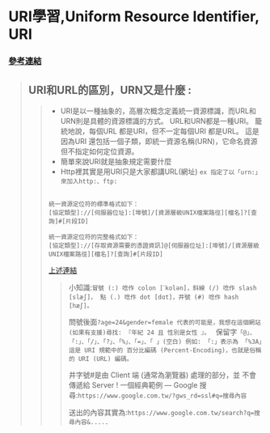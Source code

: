 # URI學習,Uniform Resource Identifier, URI
### [參考連結](https://notfalse.net/36/http-uri)


>## URI和URL的區別，URN又是什麼 :
>>* URI是以一種抽象的，高層次概念定義統一資源標識，而URL和URN則是具體的資源標識的方式。 URL和URN都是一種URI。 籠統地說，每個URL 都是URI，但不一定每個URI 都是URL。 這是因為URI 還包括一個子類，即統一資源名稱(URN)，它命名資源但不指定如何定位資源。
>>* 簡單來說URI就是抽象規定需要什麼
>>* Http裡其實是用URI只是大家都講URL(網址) `ex 指定了以「urn:」來加入http:、ftp:`
>>```
>>
>>統一資源定位符的標準格式如下：
  >>[協定類型]://[伺服器位址]:[埠號]/[資源層級UNIX檔案路徑][檔名]?[查詢]#[片段ID]
>>
>>統一資源定位符的完整格式如下：
  >>[協定類型]://[存取資源需要的憑證資訊]@[伺服器位址]:[埠號]/[資源層級UNIX檔案路徑][檔名]?[查詢]#[片段ID]
>>```
>>[上述連結](https://zh.wikipedia.org/wiki/%E7%BB%9F%E4%B8%80%E8%B5%84%E6%BA%90%E5%AE%9A%E4%BD%8D%E7%AC%A6)
>>
>>> 小知識:`冒號 (:) 唸作 colon [ˋkolən]，斜線 (/) 唸作 slash [slæʃ]，
點 (.) 唸作 dot [dɑt]，井號 (#) 唸作 hash [hæʃ]。`
>>>
>>>問號後面`?age=24&gender=female
代表的可能是，我想在這個網站 (如果有支援)尋找:
『年紀 24 且 性別是女性 』。
`
>>>保留字`「@」、「:」、「/」、「?」、「%」、「=」、「 」(空白) 例如: 「:」表示為 「%3A」這是 URI 規範中的 百分比編碼 (Percent-Encoding)，也就是俗稱的 URI (URL) 編碼。`
>>>
>>> 井字號#是由 Client 端 (通常為瀏覽器) 處理的部分，並 不會傳遞給 Server !
>>> 一個經典範例 — Google 搜尋:`https://www.google.com.tw/?gws_rd=ssl#q=搜尋內容`
>>>
>>>送出的內容其實為:`https://www.google.com.tw/search?q=搜尋內容&.....`


